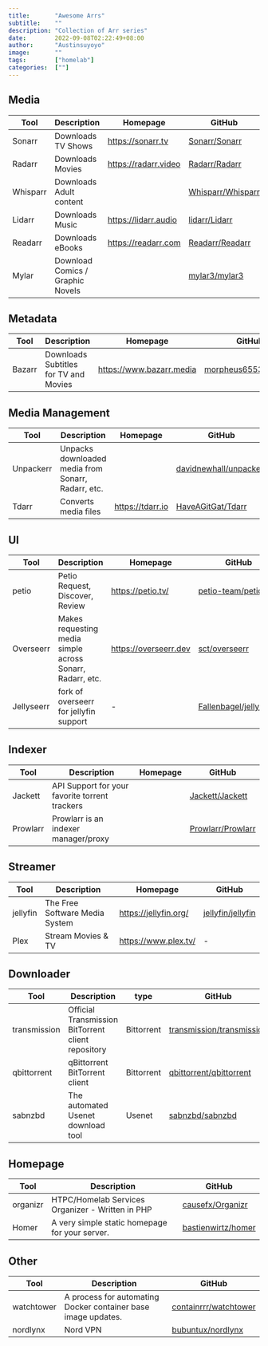 ```yaml
---
title:       "Awesome Arrs"
subtitle:    ""
description: "Collection of Arr series"
date:        2022-09-08T02:22:49+08:00
author:      "Austinsuyoyo"
image:       ""
tags:        ["homelab"]
categories:  [""]
---
```


## Media

| Tool      | Description                       | Homepage              | GitHub                                                |
|---        |---                                |---                    |---                                                    | 
| Sonarr    | Downloads TV Shows                | https://sonarr.tv     | [Sonarr/Sonarr](https://github.com/Sonarr/Sonarr)     |
| Radarr    | Downloads Movies                  | https://radarr.video  | [Radarr/Radarr](https://github.com/Radarr/Radarr)     |
| Whisparr    | Downloads Adult content           |                       | [Whisparr/Whisparr](https://github.com/Whisparr/Whisparr)     |
| Lidarr    | Downloads Music                   | https://lidarr.audio  | [lidarr/Lidarr](https://github.com/lidarr/Lidarr)     |
| Readarr   | Downloads eBooks                  | https://readarr.com   | [Readarr/Readarr](https://github.com/Readarr/Readarr) |
| Mylar     | Download Comics / Graphic Novels  |                       | [mylar3/mylar3](https://github.com/mylar3/mylar3)     |

## Metadata

| Tool      | Description                             | Homepage                  | GitHub                                                          |
|---        |---                                      |---                        |---                                                              | 
| Bazarr    | Downloads Subtitles for TV and Movies   | https://www.bazarr.media  | [morpheus65535/bazarr](https://github.com/morpheus65535/bazarr) |

## Media Management

| Tool      | Description                                        | Homepage         | GitHub                                                              |
| --------- | -------------------------------------------------- | ---------------- | ------------------------------------------------------------------- |
| Unpackerr | Unpacks downloaded media from Sonarr, Radarr, etc. |                  | [davidnewhall/unpackerr](https://github.com/davidnewhall/unpackerr) |
| Tdarr     | Converts media files                               | https://tdarr.io | [HaveAGitGat/Tdarr](https://github.com/HaveAGitGat/Tdarr)           |

## UI

| Tool       | Description                                               | Homepage              | GitHub                                                              |
| ---------- | --------------------------------------------------------- | --------------------- | ------------------------------------------------------------------- |
| petio      | Petio Request, Discover, Review                           | https://petio.tv/     | [petio-team/petio](https://github.com/petio-team/petio)             |
| Overseerr  | Makes requesting media simple across Sonarr, Radarr, etc. | https://overseerr.dev | [sct/overseerr](https://github.com/sct/overseerr)                   |
| Jellyseerr | fork of overseerr for jellyfin support                    | -                     | [Fallenbagel/jellyseerr](https://github.com/Fallenbagel/jellyseerr) |



## Indexer
| Tool     | Description                                    | Homepage | GitHub                                                    |
| -------- | ---------------------------------------------- | -------- | --------------------------------------------------------- |
| Jackett  | API Support for your favorite torrent trackers |          | [Jackett/Jackett](https://github.com/Jackett/Jackett)     |
| Prowlarr | Prowlarr is an indexer manager/proxy           |          | [Prowlarr/Prowlarr](https://github.com/Prowlarr/Prowlarr) |

## Streamer
| Tool     | Description                    | Homepage             | GitHub                                                    |
| -------- | ------------------------------ | -------------------- | --------------------------------------------------------- |
| jellyfin | The Free Software Media System |    https://jellyfin.org/                 | [jellyfin/jellyfin](https://github.com/jellyfin/jellyfin) |
| Plex     | Stream Movies & TV             | https://www.plex.tv/ | -                                                         |


## Downloader
| Tool         | Description                                        | type       | GitHub                                                                    |
| ------------ | -------------------------------------------------- | ---------- | ------------------------------------------------------------------------- |
| transmission | Official Transmission BitTorrent client repository | Bittorrent | [transmission/transmission](https://github.com/transmission/transmission) |
| qbittorrent  | qBittorrent BitTorrent client                      | Bittorrent | [qbittorrent/qbittorrent](https://github.com/qbittorrent/qBittorrent)     |
| sabnzbd      | The automated Usenet download tool                 | Usenet     | [sabnzbd/sabnzbd](https://github.com/sabnzbd/sabnzbd)                     |
## Homepage
| Tool     | Description                                      | GitHub           |
| -------- | ------------------------------------------------ | ---------------- |
| organizr | HTPC/Homelab Services Organizer - Written in PHP | [causefx/Organizr](https://github.com/causefx/Organizr) |
| Homer    |   A very simple static homepage for your server.                                               |        [bastienwirtz/homer](https://github.com/bastienwirtz/homer)          |



## Other
| Tool     | Description                                      | GitHub           |
| -------- | ------------------------------------------------ | ---------------- |
| watchtower | A process for automating Docker container base image updates.| [containrrr/watchtower](https://github.com/containrrr/watchtower) |
| nordlynx    |  Nord VPN                                              |        [bubuntux/nordlynx](https://github.com/bubuntux/nordlynx)          |


